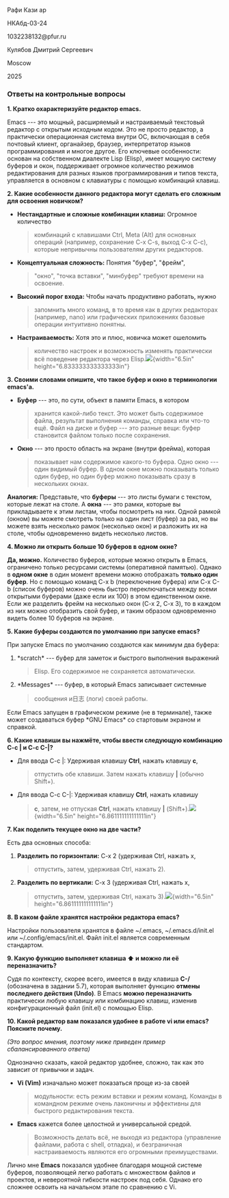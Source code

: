 Рафи Кази ар

НКАбд-03-24

1032238132\@pfur.ru

Кулябов Дмитрий Сергеевич

Moscow

2025

### Ответы на контрольные вопросы

**1. Кратко охарактеризуйте редактор emacs.**

Emacs --- это мощный, расширяемый и настраиваемый текстовый редактор с
открытым исходным кодом. Это не просто редактор, а практически
операционная система внутри ОС, включающая в себя почтовый клиент,
органайзер, браузер, интерпретатор языков программирования и многое
другое. Его ключевые особенности: основан на собственном диалекте Lisp
(Elisp), имеет мощную систему буферов и окон, поддерживает огромное
количество режимов редактирования для разных языков программирования и
типов текста, управляется в основном с клавиатуры с помощью комбинаций
клавиш.

**2. Какие особенности данного редактора могут сделать его сложным для
освоения новичком?**

-   **Нестандартные и сложные комбинации клавиш:** Огромное количество
    > комбинаций с клавишами Ctrl, Meta (Alt) для основных операций
    > (например, сохранение C-x C-s, выход C-x C-c), которые непривычны
    > пользователям других редакторов.

-   **Концептуальная сложность:** Понятия \"буфер\", \"фрейм\",
    > \"окно\", \"точка вставки\", \"минбуфер\" требуют времени на
    > освоение.

-   **Высокий порог входа:** Чтобы начать продуктивно работать, нужно
    > запомнить много команд, в то время как в других редакторах
    > (например, nano) или графических приложениях базовые операции
    > интуитивно понятны.

-   **Настраиваемость:** Хотя это и плюс, новичка может ошеломить
    > количество настроек и возможность изменять практически всё
    > поведение редактора через
    > Elisp.![](/home/krafi/Documents/study_2024-2025_os-intro-master/course-directory-student-template/course-directory-student-template/labs/lab11/presentation/11_media/media/image1.png){width="6.5in"
    > height="6.833333333333333in"}

**3. Своими словами опишите, что такое буфер и окно в терминологии
emacs'a.**

-   **Буфер** --- это, по сути, объект в памяти Emacs, в котором
    > хранится какой-либо текст. Это может быть содержимое файла,
    > результат выполнения команды, справка или что-то ещё. Файл на
    > диске и буфер --- это разные вещи: буфер становится файлом только
    > после сохранения.

-   **Окно** --- это просто область на экране (внутри фрейма), которая
    > показывает нам содержимое какого-то буфера. Одно окно --- один
    > видимый буфер. В одном окне можно показывать только один буфер, но
    > один буфер можно показывать сразу в нескольких окнах.

**Аналогия:** Представьте, что **буферы** --- это листы бумаги с
текстом, которые лежат на столе. А **окна** --- это рамки, которые вы
прикладываете к этим листам, чтобы посмотреть на них. Одной рамкой
(окном) вы можете смотреть только на один лист (буфер) за раз, но вы
можете взять несколько рамок (несколько окон) и разложить их на столе,
чтобы одновременно видеть несколько листов.

**4. Можно ли открыть больше 10 буферов в одном окне?**

**Да, можно.** Количество буферов, которые можно открыть в Emacs,
ограничено только ресурсами системы (оперативной памятью). Однако в
**одном окне** в один момент времени можно отображать **только один
буфер**. Но с помощью команд C-x b (переключение буфера) или C-x C-b
(список буферов) можно очень быстро переключаться между всеми открытыми
буферами (даже если их 100) в этом единственном окне. Если же разделить
фрейм на несколько окон (C-x 2, C-x 3), то в каждом из них можно
отобразить свой буфер, и таким образом одновременно видеть более 10
буферов на экране.

**5. Какие буферы создаются по умолчанию при запуске emacs?**

При запуске Emacs по умолчанию создаются как минимум два буфера:

1.  \*scratch\* --- буфер для заметок и быстрого выполнения выражений
    > Elisp. Его содержимое не сохраняется автоматически.

2.  \*Messages\* --- буфер, в который Emacs записывает системные
    > сообщения и日志 (логи) своей работы.

Если Emacs запущен в графическом режиме (не в терминале), также может
создаваться буфер \*GNU Emacs\* со стартовым экраном и справкой.

**6. Какие клавиши вы нажмёте, чтобы ввести следующую комбинацию С-с \|
и С-с С-\|?**

-   Для ввода C-c \|: Удерживая клавишу **Ctrl**, нажать клавишу **c**,
    > отпустить обе клавиши. Затем нажать клавишу **\|** (обычно
    > Shift+).

-   Для ввода C-c C-\|: Удерживая клавишу **Ctrl**, нажать клавишу
    > **c**, затем, не отпуская **Ctrl**, нажать клавишу **\|**
    > (Shift+).![](/home/krafi/Documents/study_2024-2025_os-intro-master/course-directory-student-template/course-directory-student-template/labs/lab11/presentation/11_media/media/image2.png){width="6.5in"
    > height="6.861111111111111in"}

**7. Как поделить текущее окно на две части?**

Есть два основных способа:

1.  **Разделить по горизонтали:** C-x 2 (удерживая Ctrl, нажать x,
    > отпустить, затем, удерживая Ctrl, нажать 2).

2.  **Разделить по вертикали:** C-x 3 (удерживая Ctrl, нажать x,
    > отпустить, затем, удерживая Ctrl, нажать
    > 3).![](/home/krafi/Documents/study_2024-2025_os-intro-master/course-directory-student-template/course-directory-student-template/labs/lab11/presentation/11_media/media/image2.png){width="6.5in"
    > height="6.861111111111111in"}

**8. В каком файле хранятся настройки редактора emacs?**

Настройки пользователя хранятся в файле \~/.emacs, \~/.emacs.d/init.el
или \~/.config/emacs/init.el. Файл init.el является современным
стандартом.

**9. Какую функцию выполняет клавиша ⬆ и можно ли её переназначить?**

Судя по контексту, скорее всего, имеется в виду клавиша **C-/**
(обозначена в задании 5.7), которая выполняет функцию **отмены
последнего действия (Undo)**. В Emacs **можно переназначить**
практически любую клавишу или комбинацию клавиш, изменив
конфигурационный файл (init.el) с помощью Elisp.

**10. Какой редактор вам показался удобнее в работе vi или emacs?
Поясните почему.**

*(Это вопрос мнения, поэтому ниже приведен пример сбалансированного
ответа)*

Однозначно сказать, какой редактор удобнее, сложно, так как это зависит
от привычки и задач.

-   **Vi (Vim)** изначально может показаться проще из-за своей
    > модульности: есть режим вставки и режим команд. Команды в
    > командном режиме очень лаконичны и эффективны для быстрого
    > редактирования текста.

-   **Emacs** кажется более целостной и универсальной средой.
    > Возможность делать всё, не выходя из редактора (управление
    > файлами, работа с shell, отладка), и безграничная настраиваемость
    > являются его огромными преимуществами.

Лично мне **Emacs** показался удобнее благодаря мощной системе буферов,
позволяющей легко работать с множеством файлов и проектов, и невероятной
гибкости настроек под себя. Однако его сложнее освоить на начальном
этапе по сравнению с Vi.
